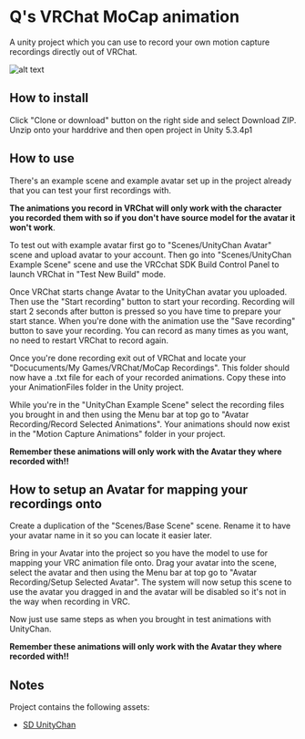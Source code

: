 Q's VRChat MoCap animation
============

A unity project which you can use to record your own motion capture recordings directly out of VRChat.


![alt text](Media/Example_Recording.gif)

## How to install
Click "Clone or download" button on the right side and select Download ZIP.
Unzip onto your harddrive and then open project in Unity 5.3.4p1

## How to use
There's an example scene and example avatar set up in the project already that you can test your first recordings with.

**The animations you record in VRChat will only work with the character you recorded them with so if you don't have source model for the avatar it won't work**.

To test out with example avatar first go to "Scenes/UnityChan Avatar" scene and upload avatar to your account.
Then go into "Scenes/UnityChan Example Scene" scene and use the VRCchat SDK Build Control Panel to launch VRChat in "Test New Build" mode.

Once VRChat starts change Avatar to the UnityChan avatar you uploaded.
Then use the "Start recording" button to start your recording. Recording will start 2 seconds after button is pressed so you have time to prepare your start stance.
When you're done with the animation use the "Save recording" button to save your recording. You can record as many times as you want, no need to restart VRChat to record again.

Once you're done recording exit out of VRChat and locate your "Docucuments/My Games/VRChat/MoCap Recordings".
This folder should now have a .txt file for each of your recorded animations. Copy these into your AnimationFiles folder in the Unity project.

While you're in the "UnityChan Example Scene" select the recording files you brought in and then using the Menu bar at top go to "Avatar Recording/Record Selected Animations".
Your animations should now exist in the "Motion Capture Animations" folder in your project.

**Remember these animations will only work with the Avatar they where recorded with!!**

## How to setup an Avatar for mapping your recordings onto
Create a duplication of the "Scenes/Base Scene" scene. Rename it to have your avatar name in it so you can locate it easier later.

Bring in your Avatar into the project so you have the model to use for mapping your VRC animation file onto.
Drag your avatar into the scene, select the avatar and then using the Menu bar at top go to "Avatar Recording/Setup Selected Avatar".
The system will now setup this scene to use the avatar you dragged in and the avatar will be disabled so it's not in the way when recording in VRC.

Now just use same steps as when you brought in test animations with UnityChan.

**Remember these animations will only work with the Avatar they where recorded with!!**

## Notes
Project contains the following assets:  
* <a href="http://unity-chan.com/">SD UnityChan</a>